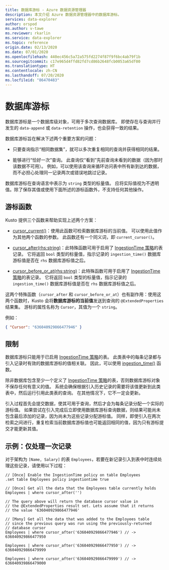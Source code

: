 ```yaml
---
title: 数据库游标 - Azure 数据资源管理器
description: 本文介绍 Azure 数据资源管理器中的数据库游标。
services: data-explorer
author: orspod
ms.author: v-tawe
ms.reviewer: rkarlin
ms.service: data-explorer
ms.topic: reference
origin.date: 02/13/2020
ms.date: 07/01/2020
ms.openlocfilehash: 440ec456c5a72a575fd2274f87f9f6bc4ab79f1b
ms.sourcegitcommit: c17e965d4ffd82fd7cd86b2648fcb0053a65df00
ms.translationtype: HT
ms.contentlocale: zh-CN
ms.lasthandoff: 07/20/2020
ms.locfileid: "86470483"
---
```

# <a name="database-cursors"></a>数据库游标

数据库游标是一个数据库级对象，可用于多次查询数据库。 即使存在与查询并行发生的 `data-append` 或 `data-retention` 操作，也会获得一致的结果。

数据库游标旨在解决下述两个重要方案的问题：

- 只要查询指示“相同数据集”，就可以多次重复相同的查询并获得相同的结果。

- 能够进行“恰好一次”查询。 此查询仅“看到”先前查询未看到的数据（因为那时该数据不可用）。
  例如，可以使用该查询来循环访问表中所有新到达的数据，而不必担心处理同一记录两次或错误地跳过记录。

数据库游标在查询语言中表示为 `string` 类型的标量值。 应将实际值视为不透明值。除了保存其值或使用下面所述的游标函数外，不支持任何其他操作。

## <a name="cursor-functions"></a>游标函数

Kusto 提供三个函数来帮助实现上述两个方案：

- [cursor_current()](../query/cursorcurrent.md)：使用此函数可检索数据库游标的当前值。
  可以使用此值作为其他两个函数的参数。
  此函数还有一个同义词，即 `current_cursor()`。

- [cursor_after(rhs:string)](../query/cursorafterfunction.md)：此特殊函数可用于启用了 [IngestionTime 策略](ingestiontime-policy.md)的表记录。 它将返回 `bool` 类型的标量值，指示记录的 `ingestion_time()` 数据库游标值是否在 `rhs` 数据库游标值之后。

- [cursor_before_or_at(rhs:string)](../query/cursorbeforeoratfunction.md)：此特殊函数可用于启用了 [IngestionTime 策略](ingestiontime-policy.md)的表记录。 它将返回 `bool` 类型的标量值，指示记录的 `ingestion_time()` 数据库游标值是否在 `rhs` 数据库游标值之后。

这两个特殊函数（`cursor_after` 和 `cursor_before_or_at`）也有副作用：使用这两个函数时，Kusto 会将**数据库游标的当前值**发送到查询的 `@ExtendedProperties` 结果集。 游标的属性名称为 `Cursor`，其值为一个 `string`。

例如：

```json
{ "Cursor": "636040929866477946" }
```

## <a name="restrictions"></a>限制

数据库游标只能用于已启用 [IngestionTime 策略](ingestiontime-policy.md)的表。 此类表中的每条记录都与引入记录时有效的数据库游标的值相关联。
因此，可以使用 [ingestion_time()](../query/ingestiontimefunction.md) 函数。

除非数据库包含至少一个定义了 [IngestionTime 策略](ingestiontime-policy.md)的表，否则数据库游标对象不保存任何有意义的值。
系统会确保根据引入历史记录的需要将该值更新到此类表中，然后运行引用此类表的查询。 在其他情况下，它不一定会更新。

引入过程首先会提交数据，使其可用于查询，然后才会为每条记录分配一个实际的游标值。 如果尝试在引入完成后立即使用数据库游标查询数据，则结果可能尚未包含最后添加的记录，因为尚未为这些记录分配游标值。 同样，即使引入在两次检索之间进行，重复检索当前数据库游标值也可能返回相同的值，因为只有游标提交才能更新其值。

## <a name="example-processing-records-exactly-once"></a>示例：仅处理一次记录

对于架构为 `[Name, Salary]` 的表 `Employees`，若要在新记录引入到表中时连续处理这些记录，请使用以下过程：

```kusto
// [Once] Enable the IngestionTime policy on table Employees
.set table Employees policy ingestiontime true

// [Once] Get all the data that the Employees table currently holds
Employees | where cursor_after('')

// The query above will return the database cursor value in
// the @ExtendedProperties result set. Lets assume that it returns
// the value '636040929866477946'

// [Many] Get all the data that was added to the Employees table
// since the previous query was run using the previously-returned
// database cursor
Employees | where cursor_after('636040929866477946') // -> 636040929866477950

Employees | where cursor_after('636040929866477950') // -> 636040929866479999

Employees | where cursor_after('636040929866479999') // -> 636040939866479000
```
